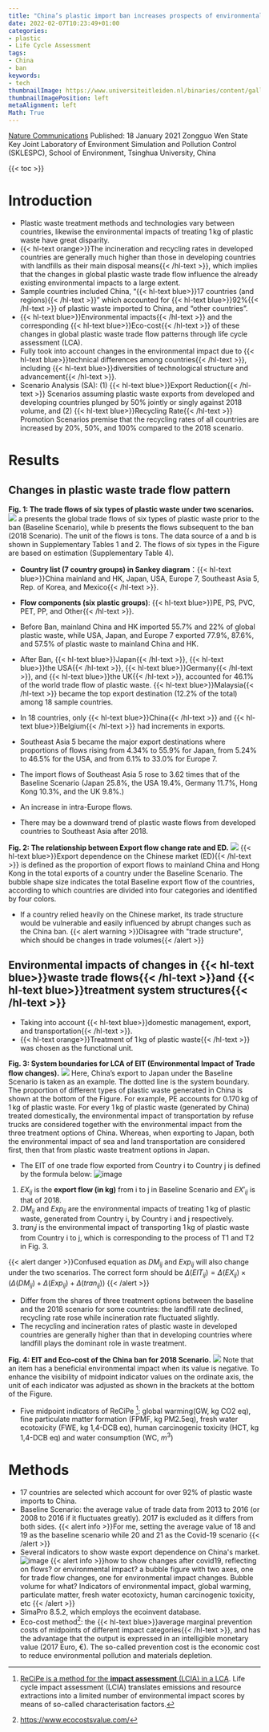 ```yaml
---
title: "China’s plastic import ban increases prospects of environmental impact mitigation of plastic waste trade flow worldwide"
date: 2022-02-07T10:23:49+01:00
categories:
- plastic
- Life Cycle Assessment
tags:
- China
- ban
keywords:
- tech
thumbnailImage: https://www.universiteitleiden.nl/binaries/content/gallery/ul2/main-images/social-and-behavioural-sciences/psychologie/sociale-en-organisatiepsychologie/nature-communications.jpg
thumbnailImagePosition: left
metaAlignment: left
Math: True
---
```


[Nature Communications](https://www.nature.com/articles/s41467-020-20741-9#Sec6)
Published: 18 January 2021
Zongguo Wen
State Key Joint Laboratory of Environment Simulation and Pollution Control (SKLESPC), School of Environment, Tsinghua University, China
<!--more-->
{{< toc >}}


# Introduction
* Plastic waste treatment methods and technologies vary between countries, likewise the environmental impacts of treating 1 kg of plastic waste have great disparity.
* {{< hl-text orange>}}The incineration and recycling rates in developed countries are generally much higher than those in developing countries with landfills as their main disposal means{{< /hl-text >}}, which implies that the changes in global plastic waste trade flow influence the already existing environmental impacts to a large extent.
* Sample countries included China, “{{< hl-text blue>}}17 countries (and regions){{< /hl-text >}}” which accounted for {{< hl-text blue>}}92%{{< /hl-text >}} of plastic waste imported to China, and “other countries”.
* {{< hl-text blue>}}Environmental impacts{{< /hl-text >}} and the corresponding {{< hl-text blue>}}Eco-cost{{< /hl-text >}} of these changes in global plastic waste trade flow patterns through life cycle assessment (LCA).
* Fully took into account changes in the environmental impact due to {{< hl-text blue>}}technical differences among countries{{< /hl-text >}}, including {{< hl-text blue>}}diversities of technological structure and advancement{{< /hl-text >}}.
* Scenario Analysis (SA): (1) {{< hl-text blue>}}Export Reduction{{< /hl-text >}} Scenarios assuming plastic waste exports from developed and developing countries plunged by 50% jointly or singly against 2018 volume, and (2) {{< hl-text blue>}}Recycling Rate{{< /hl-text >}} Promotion Scenarios premise that the recycling rates of all countries are increased by 20%, 50%, and 100% compared to the 2018 scenario.
# Results
## Changes in plastic waste trade flow pattern
**Fig. 1: The trade flows of six types of plastic waste under two scenarios.**
![](https://media.springernature.com/full/springer-static/image/art%3A10.1038%2Fs41467-020-20741-9/MediaObjects/41467_2020_20741_Fig1_HTML.png?as=webp)
a presents the global trade flows of six types of plastic waste prior to the ban (Baseline Scenario), while b presents the flows subsequent to the ban (2018 Scenario). The unit of the flows is tons. The data source of a and b is shown in Supplementary Tables 1 and  2. The flows of six types in the Figure are based on estimation (Supplementary Table 4).

* **Country list (7 country groups) in Sankey diagram**：{{< hl-text blue>}}China mainland and HK, Japan, USA, Europe 7, Southeast Asia 5, Rep. of Korea, and Mexico{{< /hl-text >}}.

* **Flow components (six plastic groups)**: {{< hl-text blue>}}PE, PS, PVC, PET, PP, and Other{{< /hl-text >}}.

* Before Ban, mainland China and HK imported 55.7% and 22% of global plastic waste, while USA, Japan, and Europe 7 exported 77.9%, 87.6%, and 57.5% of plastic waste to mainland China and HK.
* After Ban, {{< hl-text blue>}}Japan{{< /hl-text >}}, {{< hl-text blue>}}the USA{{< /hl-text >}}, {{< hl-text blue>}}Germany{{< /hl-text >}}, and {{< hl-text blue>}}the UK{{< /hl-text >}}, accounted for 46.1% of the world trade flow of plastic waste. {{< hl-text blue>}}Malaysia{{< /hl-text >}} became the top export destination  (12.2% of the total) among 18 sample countries.
* In 18 countries, only {{< hl-text blue>}}China{{< /hl-text >}} and {{< hl-text blue>}}Belgium{{< /hl-text >}} had increments in exports.
* Southeast Asia 5 became the major export destinations where proportions of flows rising from 4.34% to 55.9% for Japan, from 5.24% to 46.5% for the USA, and from 6.1% to 33.0% for Europe 7.
* The import flows of Southeast Asia 5 rose to 3.62 times that of the Baseline Scenario (Japan 25.8%, the USA 19.4%, Germany 11.7%, Hong Kong 10.3%, and the UK 9.8%.)
* An increase in intra-Europe flows.
* There may be a downward trend of plastic waste flows from developed countries to Southeast Asia after 2018.

**Fig. 2: The relationship between Export flow change rate and ED.**
![](https://media.springernature.com/full/springer-static/image/art%3A10.1038%2Fs41467-020-20741-9/MediaObjects/41467_2020_20741_Fig2_HTML.png?as=webp)
{{< hl-text blue>}}Export dependence on the Chinese market (ED){{< /hl-text >}} is defined as the proportion of export flows to mainland China and Hong Kong in the total exports of a country under the Baseline Scenario. The bubble shape size indicates the total Baseline export flow of the countries, according to which countries are divided into four categories and identified by four colors.

* If a country relied heavily on the Chinese market, its trade structure would be vulnerable and easily influenced by abrupt changes such as the China ban.
{{< alert warning >}}Disagree with "trade structure", which should be changes in trade volumes{{< /alert >}}

## Environmental impacts of changes in {{< hl-text blue>}}waste trade flows{{< /hl-text >}}and {{< hl-text blue>}}treatment system structures{{< /hl-text >}}

* Taking into account {{< hl-text blue>}}domestic management, export, and transportation{{< /hl-text >}}.
* {{< hl-text orange>}}Treatment of 1 kg of plastic waste{{< /hl-text >}} was chosen as the functional unit.

**Fig. 3: System boundaries for LCA of EIT (Environmental Impact of Trade flow changes).**
![](https://media.springernature.com/full/springer-static/image/art%3A10.1038%2Fs41467-020-20741-9/MediaObjects/41467_2020_20741_Fig3_HTML.png?as=webp)
Here, China’s export to Japan under the Baseline Scenario is taken as an example. The dotted line is the system boundary. The proportion of different types of plastic waste generated in China is shown at the bottom of the Figure. For example, PE accounts for 0.170 kg of 1 kg of plastic waste. For every 1 kg of plastic waste (generated by China) treated domestically, the environmental impact of transportation by refuse trucks are considered together with the environmental impact from the three treatment options of China. Whereas, when exporting to Japan, both the environmental impact of sea and land transportation are considered first, then that from plastic waste treatment options in Japan.

* The EIT of one trade flow exported from Country i to Country j is defined by the formula below:
![image](https://user-images.githubusercontent.com/65668613/152815597-20605006-56e5-49ea-819f-7c7588bf9d1f.png)
 1. $EX_{ij}$ is the **export flow (in kg)** from i to j in Baseline Scenario and $EX′_{ij}$ is that of 2018.
 2.  $DM_{ij}$ and $Exp_{ij}$ are the environmental impacts of treating 1 kg of plastic waste, generated from Country i, by Country i and j respectively.
 3.  $tran_ij$ is the environmental impact of transporting 1 kg of plastic waste from Country i to j, which is corresponding to the process of T1 and T2 in Fig. 3.

 {{< alert danger >}}Confused equation as $DM_{ij}$ and $Exp_{ij}$ will also change under the two scenarios. The correct form should be $\Delta(EIT_{ij})=\Delta(EX_{ij})\times(\Delta(DM_{ij})+\Delta(Exp_{ij})+\Delta(tran_{ij}))$ {{< /alert >}}

* Differ from the shares of three treatment options between the baseline and the 2018 scenario for some countries: the landfill rate declined, recycling rate rose while incineration rate fluctuated slightly.
* The recycling and incineration rates of plastic waste in developed countries are generally higher than that in developing countries where landfill plays the dominant role in waste treatment.

 **Fig. 4: EIT and Eco-cost of the China ban for 2018 Scenario.**
 ![](https://media.springernature.com/full/springer-static/image/art%3A10.1038%2Fs41467-020-20741-9/MediaObjects/41467_2020_20741_Fig4_HTML.png?as=webp)
 Note that an item has a beneficial environmental impact when its value is negative. To enhance the visibility of midpoint indicator values on the ordinate axis, the unit of each indicator was adjusted as shown in the brackets at the bottom of the Figure.
* Five midpoint indicators of ReCiPe [^rec]: global warming(GW, kg CO2 eq), fine particulate matter formation (FPMF, kg PM2.5eq), fresh water ecotoxicity (FWE, kg 1,4-DCB eq), human carcinogenic toxicity (HCT, kg 1,4-DCB eq) and water consumption (WC, $m^3$)

# Methods
* 17 countries are selected which account for over 92% of plastic waste imports to China.
* Baseline Scenario: the average value of trade data from 2013 to 2016 (or 2008 to 2016 if it fluctuates greatly). 2017 is excluded as it differs from both sides.
{{< alert info >}}For me, setting the average value of 18 and 19 as the baseline scenario while 20 and 21 as the Covid-19 scenario {{< /alert >}}
* Several indicators to show waste export dependence on China's market.
![image](https://user-images.githubusercontent.com/65668613/152964604-f3150dcb-64cb-4db7-bed0-16b6aebb0e6c.png)
{{< alert info >}}how to show changes after covid19, reflecting on flows? or environmental impact? a bubble figure with two axes, one for trade flow changes, one for environmental impact changes. Bubble volume for what? Indicators of environmental impact, global warming, particulate matter, fresh water ecotoxicty, human carcinogenic toxicity, etc
{{< /alert >}}
*  SimaPro 8.5.2, which employs the ecoinvent database.
* Eco-cost method[^eco]: the {{< hl-text blue>}}average marginal prevention costs of midpoints of different impact categories{{< /hl-text >}}, and has the advantage that the output is expressed in an intelligible monetary value (2017 Euro, €). The so-called prevention cost is the economic cost to reduce environmental pollution and materials depletion.


[^rec]: [ReCiPe is a method for the **impact assessment** (LCIA) in a LCA](https://www.rivm.nl/en/life-cycle-assessment-lca/recipe). Life cycle impact assessment (LCIA) translates emissions and resource extractions into a limited number of environmental impact scores by means of so-called characterisation factors.
[^eco]: https://www.ecocostsvalue.com/
